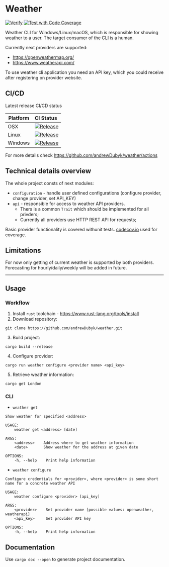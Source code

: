 
# Weather

[![Verify](https://github.com/andrewDubyk/weather/actions/workflows/verify.yaml/badge.svg)](https://github.com/andrewDubyk/weather/actions/workflows/verify.yaml) [![Test with Code Coverage](https://github.com/andrewDubyk/weather/actions/workflows/test.yaml/badge.svg)](https://github.com/andrewDubyk/weather/actions/workflows/test.yaml)


Weather CLI for Windows/Linux/macOS, which is responsible for showing weather to a user. The target consumer of the CLI is a human.

Currently next providers are supported:

- https://openweathermap.org/
- https://www.weatherapi.com/

To use weather cli application you need an API key, which you could receive after registering on provider website.

## CI/CD

Latest release CI/CD status

Platform | CI Status
---------|:---------
OSX      | [![Release](https://github.com/andrewDubyk/weather/actions/workflows/release.yaml/badge.svg)](https://github.com/andrewDubyk/weather/actions/workflows/release.yaml)
Linux    | [![Release](https://github.com/andrewDubyk/weather/actions/workflows/release.yaml/badge.svg)](https://github.com/andrewDubyk/weather/actions/workflows/release.yaml)
Windows  | [![Release](https://github.com/andrewDubyk/weather/actions/workflows/release.yaml/badge.svg)](https://github.com/andrewDubyk/weather/actions/workflows/release.yaml)

For more details check https://github.com/andrewDubyk/weather/actions

## Technical details overview

The whole project consts of next modules:

- `configuration` - handle user defined configurations (configure provider, change provider, set API_KEY)
- `api` - responsible for access to weather API providers.
    - Thers is a common `Trait` which should be implemented for all privders;
    - Currently all providers use HTTP REST API for requests;

Basic provider functionality is covered withunit tests. [codecov.io](https://codecov.io/) used for coverage.

## Limitations

For now only getting of current weather is supported by both providers. Forecasting for hourly/daily/weekly will be added in future.

---

## Usage

### Workflow
1. Install `rust` toolchain - https://www.rust-lang.org/tools/install
2. Download repository:
```
git clone https://github.com/andrewDubyk/weather.git
```

3. Build project:
```
cargo build --release
```

4. Configure provider:
```
cargo run weather configure <provider name> <api_key> 
```
5. Retrieve weather information:
```
cargo get London
```

### CLI

- `weather get`

```
Show weather for specified <address>

USAGE:
    weather get <address> [date]

ARGS:
    <address>    Address where to get weather information
    <date>       Show weather for the address at given date

OPTIONS:
    -h, --help    Print help information
```

- `weather configure`

```
Configure credentials for <provider>, where <provider> is some short name for a concrete weather API

USAGE:
    weather configure <provider> [api_key]

ARGS:
    <provider>    Set provider name [possible values: openweather, weatherapi]
    <api_key>     Set provider API key

OPTIONS:
    -h, --help    Print help information
```

## Documentation

Use `cargo doc --open` to generate project documentation.
